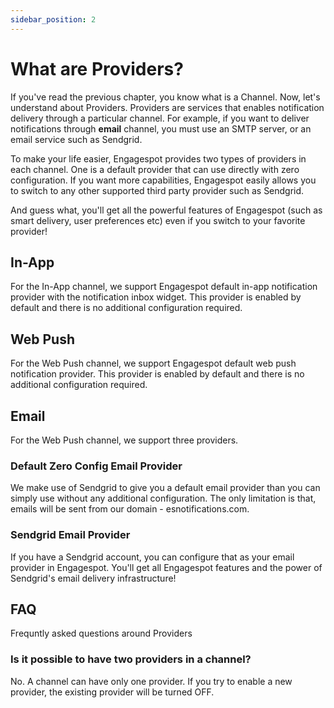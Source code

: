 ```yaml
---
sidebar_position: 2
---
```


# What are Providers?

If you've read the previous chapter, you know what is a Channel. Now, let's understand about Providers.
Providers are services that enables notification delivery through a particular channel. For example, if you want to deliver notifications through **email** channel, you must use an SMTP server, or an email service such as Sendgrid.

To make your life easier, Engagespot provides two types of providers in each channel. One is a default provider that can use directly with zero configuration. If you want more capabilities, Engagespot easily allows you to switch to any other supported third party provider such as Sendgrid.

And guess what, you'll get all the powerful features of Engagespot (such as smart delivery, user preferences etc) even if you switch to your favorite provider!

## In-App

For the In-App channel, we support Engagespot default in-app notification provider with the notification inbox widget. This provider is enabled by default and there is no additional configuration required.

## Web Push

For the Web Push channel, we support Engagespot default web push notification provider. This provider is enabled by default and there is no additional configuration required.

## Email

For the Web Push channel, we support three providers.

### Default Zero Config Email Provider

We make use of Sendgrid to give you a default email provider than you can simply use without any additional configuration. The only limitation is that, emails will be sent from our domain - esnotifications.com.

### Sendgrid Email Provider

If you have a Sendgrid account, you can configure that as your email provider in Engagespot. You'll get all Engagespot features and the power of Sendgrid's email delivery infrastructure!

## FAQ

Frequntly asked questions around Providers

### Is it possible to have two providers in a channel?

No. A channel can have only one provider. If you try to enable a new provider, the existing provider will be turned OFF.
